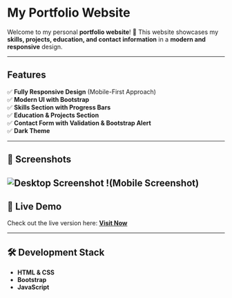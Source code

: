 #  My Portfolio Website

Welcome to my personal **portfolio website**! 🎉 This website showcases my **skills, projects, education, and contact information** in a **modern and responsive** design.

-----------------------------------------------------

## Features
✅ **Fully Responsive Design** (Mobile-First Approach)  
✅ **Modern UI with Bootstrap**  
✅ **Skills Section with Progress Bars**  
✅ **Education & Projects Section**  
✅ **Contact Form with Validation & Bootstrap Alert**  
✅ **Dark Theme**  

-----------------------------------------------------

## 📸 Screenshots 
![Desktop Screenshot]("assets/ss-desktop.jpg")
!(Mobile Screenshot)
---

## 🔗 Live Demo  
Check out the live version here: **[Visit Now](https://html-preview.github.io/?url=https://github.com/moizmoizdev/portfolio-2025/blob/master/index.html)**  

---

## 🛠️ Development Stack
- **HTML & CSS**
- **Bootstrap**
- **JavaScript**
